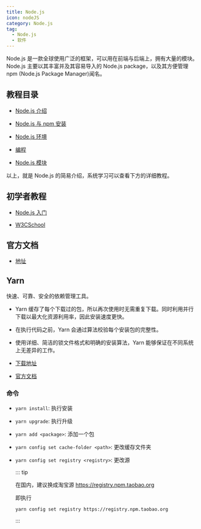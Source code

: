 ```yaml
---
title: Node.js
icon: nodeJS
category: Node.js
tag:
  - Node.js
  - 软件
---
```


Node.js 是一款全球使用广泛的框架，可以用在前端与后端上，拥有大量的模块。Node.js 主要以其丰富并及其容易导入的 Node.js package，以及其方便管理 npm (Node.js Package Manager)闻名。

<!-- more -->

## 教程目录

- [Node.js 介绍](intro.md)

- [Node.js 与 npm 安装](install.md)

- [Node.js 环境](environment.md)

- [编程](program.md)

- [Node.js 模块](module.md)

以上，就是 Node.js 的简易介绍，系统学习可以查看下方的详细教程。

## 初学者教程

- [Node.js 入门](https://www.nodebeginner.org/index-zh-cn.html)

- [W3CSchool](https://www.w3cschool.cn/nodejs/)

## 官方文档

- [地址](https://nodejs.org/dist/latest-v14.x/docs/api/)

## Yarn

快速、可靠、安全的依赖管理工具。

- Yarn 缓存了每个下载过的包，所以再次使用时无需重复下载。同时利用并行下载以最大化资源利用率，因此安装速度更快。
- 在执行代码之前，Yarn 会通过算法校验每个安装包的完整性。
- 使用详细、简洁的锁文件格式和明确的安装算法，Yarn 能够保证在不同系统上无差异的工作。

- [下载地址](https://www.yarnpkg.com/zh-Hans/docs/install#windows-stable)
- [官方文档](https://www.yarnpkg.com/zh-Hans/docs)

### 命令

- `yarn install`: 执行安装

- `yarn upgrade`: 执行升级

- `yarn add <package>`: 添加一个包

- `yarn config set cache-folder <path>`: 更改缓存文件夹

- `yarn config set registry <registry>`: 更改源

  ::: tip

  在国内，建议换成淘宝源 <https://registry.npm.taobao.org>

  即执行

  ```sh
  yarn config set registry https://registry.npm.taobao.org
  ```

  :::
